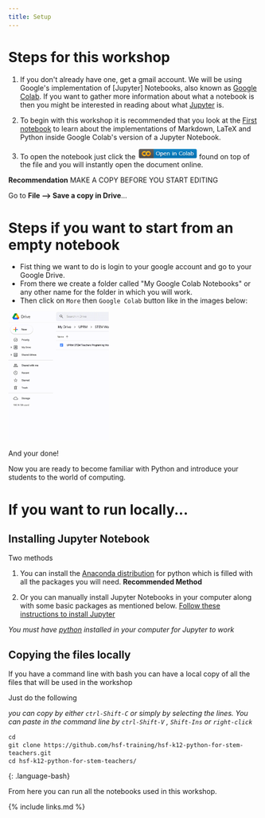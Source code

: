 ```yaml
---
title: Setup
---
```


# Steps for this workshop
1. If you don't already have one, get a gmail account. We will be using Google's implementation of [Jupyter] Notebooks, also known as [Google Colab](https://colab.research.google.com/notebooks/intro.ipynb).
If you want to gather more information about what a notebook is then you might be interested in reading about what [Jupyter](https://en.wikipedia.org/wiki/Project_Jupyter) is.

 1. To begin with this workshop it is recommended that you look at the [First notebook](https://github.com/hsf-training/hsf-k12-python-for-stem-teachers/blob/master/notebooks/1-Introduction_to_Markdown_and_Python.ipynb) to learn about the implementations of Markdown, LaTeX and Python inside Google Colab's version of a Jupyter Notebook.

1. To open the notebook just click the <img src="fig/colab-button.png" alt="Open In Colab" width="120"/> found on top of the file and you will instantly open the document online.

**Recommendation** MAKE A COPY BEFORE YOU START EDITING

Go to **File --> Save a copy in Drive**...



# Steps if you want to start from an empty notebook

- Fist thing we want to do is login to your google account and go to your Google Drive.
- From there we create a folder called "My Google Colab Notebooks" or any other name for the folder in which you will work.
- Then click on `More` then `Google Colab` button like in the images below:

<!--
<img src="assets/img/Drive_selction_More.png" alt="Google Drive1" style="width:30%">

<img src="assets/img/Drive_selection_Colab.png" style="width:30%"> -->

<img src="fig/Create_colab.gif" style="width:40%">


And your done!

Now you are ready to become familiar with Python and introduce your students to the world of computing.

# If you want to run locally...


## Installing Jupyter Notebook

Two methods

1. You can install the [Anaconda distribution](https://www.anaconda.com/distribution/) for python which is filled with all the packages you will need. **Recommended Method**

2. Or you can manually install Jupyter Notebooks in your computer along with some basic packages as mentioned below. [Follow these instructions to install Jupyter](https://jupyter.org/install)

_You must have [python](https://www.python.org/downloads/) installed in your computer for Jupyter to work_


## Copying the files locally

If you have a command line with bash you can have a local copy of all the files that will be used in the workshop

Just do the following

_you can copy by either `ctrl-Shift-C` or simply by selecting the lines. You can paste in the command line by `ctrl-Shift-V` , `Shift-Ins` or `right-click`_

~~~
cd
git clone https://github.com/hsf-training/hsf-k12-python-for-stem-teachers.git
cd hsf-k12-python-for-stem-teachers/
~~~
{: .language-bash}

From here you can run all the notebooks used in this workshop.



{% include links.md %}
